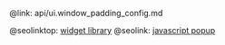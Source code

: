 @link: api/ui.window_padding_config.md

@seolinktop: [widget library](https://webix.com)
@seolink: [javascript popup](https://webix.com/widget/popup/)